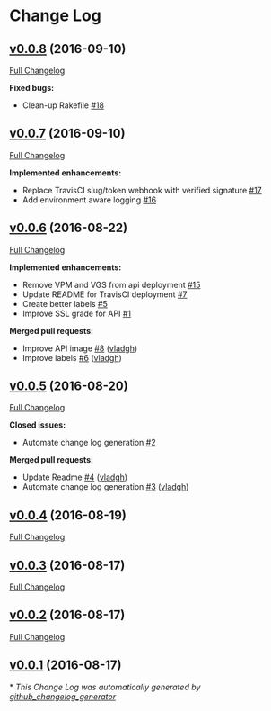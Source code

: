 # Change Log

## [v0.0.8](https://github.com/vghn/puppet-docker/tree/v0.0.8) (2016-09-10)
[Full Changelog](https://github.com/vghn/puppet-docker/compare/v0.0.7...v0.0.8)

**Fixed bugs:**

- Clean-up Rakefile [\#18](https://github.com/vghn/puppet-docker/issues/18)

## [v0.0.7](https://github.com/vghn/puppet-docker/tree/v0.0.7) (2016-09-10)
[Full Changelog](https://github.com/vghn/puppet-docker/compare/v0.0.6...v0.0.7)

**Implemented enhancements:**

- Replace TravisCI slug/token webhook with verified signature [\#17](https://github.com/vghn/puppet-docker/issues/17)
- Add environment aware logging [\#16](https://github.com/vghn/puppet-docker/issues/16)

## [v0.0.6](https://github.com/vghn/puppet-docker/tree/v0.0.6) (2016-08-22)
[Full Changelog](https://github.com/vghn/puppet-docker/compare/v0.0.5...v0.0.6)

**Implemented enhancements:**

- Remove VPM and VGS from api deployment [\#15](https://github.com/vghn/puppet-docker/issues/15)
- Update README for TravisCI deployment [\#7](https://github.com/vghn/puppet-docker/issues/7)
- Create better labels [\#5](https://github.com/vghn/puppet-docker/issues/5)
- Improve SSL grade for API [\#1](https://github.com/vghn/puppet-docker/issues/1)

**Merged pull requests:**

- Improve API image [\#8](https://github.com/vghn/puppet-docker/pull/8) ([vladgh](https://github.com/vladgh))
- Improve labels [\#6](https://github.com/vghn/puppet-docker/pull/6) ([vladgh](https://github.com/vladgh))

## [v0.0.5](https://github.com/vghn/puppet-docker/tree/v0.0.5) (2016-08-20)
[Full Changelog](https://github.com/vghn/puppet-docker/compare/v0.0.4...v0.0.5)

**Closed issues:**

- Automate change log generation [\#2](https://github.com/vghn/puppet-docker/issues/2)

**Merged pull requests:**

- Update Readme [\#4](https://github.com/vghn/puppet-docker/pull/4) ([vladgh](https://github.com/vladgh))
- Automate change log generation [\#3](https://github.com/vghn/puppet-docker/pull/3) ([vladgh](https://github.com/vladgh))

## [v0.0.4](https://github.com/vghn/puppet-docker/tree/v0.0.4) (2016-08-19)
[Full Changelog](https://github.com/vghn/puppet-docker/compare/v0.0.3...v0.0.4)

## [v0.0.3](https://github.com/vghn/puppet-docker/tree/v0.0.3) (2016-08-17)
[Full Changelog](https://github.com/vghn/puppet-docker/compare/v0.0.2...v0.0.3)

## [v0.0.2](https://github.com/vghn/puppet-docker/tree/v0.0.2) (2016-08-17)
[Full Changelog](https://github.com/vghn/puppet-docker/compare/v0.0.1...v0.0.2)

## [v0.0.1](https://github.com/vghn/puppet-docker/tree/v0.0.1) (2016-08-17)


\* *This Change Log was automatically generated by [github_changelog_generator](https://github.com/skywinder/Github-Changelog-Generator)*
